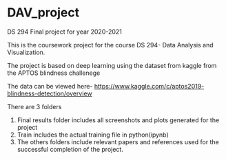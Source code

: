 # DAV_project
DS 294 Final project for year 2020-2021

This is the coursework project for the course DS 294- Data Analysis and Visualization.

The project is based on deep learning using the dataset from kaggle from the APTOS blindness challenege

The data can be viewed here- https://www.kaggle.com/c/aptos2019-blindness-detection/overview

There are 3 folders
1. Final results folder includes all screenshots and plots generated for the project
2. Train includes the actual training file in python(ipynb)
3. The others folders include relevant papers and references used for the successful completion of the project.

